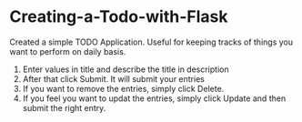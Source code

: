 # Creating-a-Todo-with-Flask

Created a simple TODO Application.
Useful for keeping tracks of things you want to perform on daily basis.

1. Enter values in title and describe the title in description
2. After that click Submit. It will submit your entries
3. If you want to remove the entries, simply click Delete.
4. If you feel you want to updat the entries, simply click Update and then submit the right entry.
